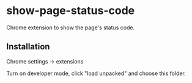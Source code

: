 # show-page-status-code

Chrome extension to show the page's status code.

## Installation

Chrome settings -> extensions

Turn on developer mode, click "load unpacked" and choose this folder.
